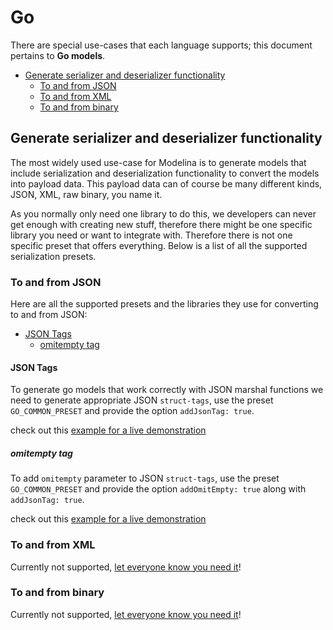 # Go
There are special use-cases that each language supports; this document pertains to **Go models**.

<!-- toc is generated with GitHub Actions do not remove toc markers -->
<!-- toc -->

- [Generate serializer and deserializer functionality](#generate-serializer-and-deserializer-functionality)
  * [To and from JSON](#to-and-from-json)
  * [To and from XML](#to-and-from-xml)
  * [To and from binary](#to-and-from-binary)

<!-- tocstop -->

## Generate serializer and deserializer functionality

The most widely used use-case for Modelina is to generate models that include serialization and deserialization functionality to convert the models into payload data. This payload data can of course be many different kinds, JSON, XML, raw binary, you name it.

As you normally only need one library to do this, we developers can never get enough with creating new stuff, therefore there might be one specific library you need or want to integrate with. Therefore there is not one specific preset that offers everything. Below is a list of all the supported serialization presets. 

### To and from JSON
Here are all the supported presets and the libraries they use for converting to and from JSON:

- [JSON Tags](#json-tags)
  - [omitempty tag](#omitempty-tag)

#### JSON Tags

To generate go models that work correctly with JSON marshal functions we need to generate appropriate JSON `struct-tags`, use the preset `GO_COMMON_PRESET` and provide the option `addJsonTag: true`.

check out this [example for a live demonstration](../../examples/go-json-tags/)

##### omitempty tag

To add `omitempty` parameter to JSON `struct-tags`, use the preset `GO_COMMON_PRESET` and provide the option `addOmitEmpty: true` along with `addJsonTag: true`. 

check out this [example for a live demonstration](../../examples/go-omitepty-tag/)


### To and from XML
Currently not supported, [let everyone know you need it](https://github.com/asyncapi/modelina/issues/new?assignees=&labels=enhancement&template=enhancement.md)!

### To and from binary
Currently not supported, [let everyone know you need it](https://github.com/asyncapi/modelina/issues/new?assignees=&labels=enhancement&template=enhancement.md)!
